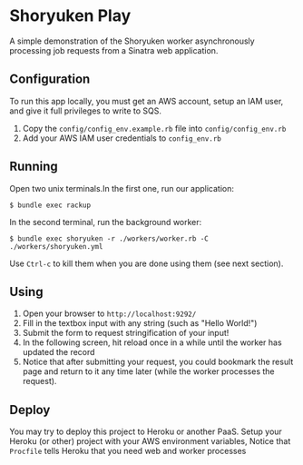 # Shoryuken Play

A simple demonstration of the Shoryuken worker asynchronously processing job
requests from a Sinatra web application.

## Configuration

To run this app locally, you must get an AWS account, setup an IAM user, and
give it full privileges to write to SQS.

1. Copy the `config/config_env.example.rb` file into `config/config_env.rb`
2. Add your AWS IAM user credentials to `config_env.rb`

## Running

Open two unix terminals.In the first one, run our application:
```
$ bundle exec rackup
```

In the second terminal, run the background worker:
```
$ bundle exec shoryuken -r ./workers/worker.rb -C ./workers/shoryuken.yml
```

Use `Ctrl-c` to kill them when you are done using them (see next section).

## Using

1. Open your browser to `http://localhost:9292/`
2. Fill in the textbox input with any string (such as "Hello World!")
3. Submit the form to request stringification of your input!
4. In the following screen, hit reload once in a while until the worker has
updated the record
5. Notice that after submitting your request, you could bookmark the result page
and return to it any time later (while the worker processes the request).

## Deploy

You may try to deploy this project to Heroku or another PaaS. Setup your Heroku
(or other) project with your AWS environment variables, Notice that `Procfile`
tells Heroku that you need web and worker processes
